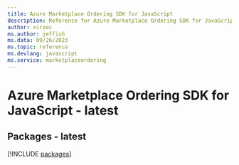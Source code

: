 ```yaml
---
title: Azure Marketplace Ordering SDK for JavaScript
description: Reference for Azure Marketplace Ordering SDK for JavaScript
author: xirzec
ms.author: jeffish
ms.data: 09/26/2023
ms.topic: reference
ms.devlang: javascript
ms.service: marketplaceordering
---
```

# Azure Marketplace Ordering SDK for JavaScript - latest
## Packages - latest
[!INCLUDE [packages](marketplace-ordering-index.md)]